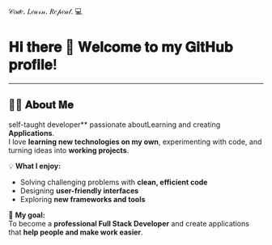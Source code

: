 𝒞𝑜𝒹𝑒. 𝐿𝑒𝒶𝓇𝓃. 𝑅𝑒𝓅𝑒𝒶𝓉. 💻

# 𝐇𝐢 𝐭𝐡𝐞𝐫𝐞  🌸 𝐖𝐞𝐥𝐜𝐨𝐦𝐞 𝐭𝐨 𝐦𝐲 𝐆𝐢𝐭𝐇𝐮𝐛 𝐩𝐫𝐨𝐟𝐢𝐥𝐞!  

---

## 👩‍💻 𝐀𝐛𝐨𝐮𝐭 𝐌𝐞

self-taught developer** passionate aboutLearning and  creating **Applications**.  
I love **learning new technologies on my own**, experimenting with code, and turning ideas into **working projects**.  

💡 **What I enjoy:**  
- Solving challenging problems with **clean, efficient code**  
- Designing **user-friendly interfaces**  
- Exploring **new frameworks and tools**  

🎯 **My goal:**  
To become a **professional Full Stack Developer** and create applications that **help people and make work easier**.  

